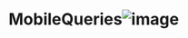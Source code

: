 # MobileQueries![image](https://user-images.githubusercontent.com/34959497/117672814-db82a780-b1b2-11eb-8de4-fad7f6c035ff.png)
